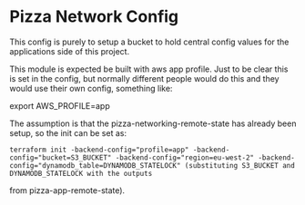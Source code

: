 # Pizza Network Config

This config is purely to setup a bucket to hold central config values for the applications
side of this project.

This module is expected be built with aws app profile. Just to be clear this is set in the config, but normally
different people would do this and they would use their own config, something like:

export AWS_PROFILE=app

The assumption is that the pizza-networking-remote-state has already been setup, so the
init can be set as:

    terraform init -backend-config="profile=app" -backend-config="bucket=S3_BUCKET" -backend-config="region=eu-west-2" -backend-config="dynamodb_table=DYNAMODB_STATELOCK" (substituting S3_BUCKET and DYNAMODB_STATELOCK with the outputs
from pizza-app-remote-state).

